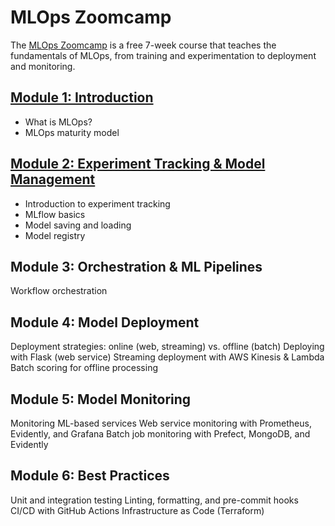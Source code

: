 # MLOps Zoomcamp

The [MLOps Zoomcamp](https://github.com/DataTalksClub/mlops-zoomcamp/tree/main) is a free 7-week course that teaches the fundamentals of MLOps, from training and experimentation to deployment and monitoring.


## [Module 1: Introduction](./01_intro/)
- What is MLOps?
- MLOps maturity model


## [Module 2: Experiment Tracking & Model Management](./02_experiment_tracking/)
- Introduction to experiment tracking
- MLflow basics
- Model saving and loading
- Model registry


## Module 3: Orchestration & ML Pipelines
Workflow orchestration


## Module 4: Model Deployment
Deployment strategies: online (web, streaming) vs. offline (batch)
Deploying with Flask (web service)
Streaming deployment with AWS Kinesis & Lambda
Batch scoring for offline processing


## Module 5: Model Monitoring
Monitoring ML-based services
Web service monitoring with Prometheus, Evidently, and Grafana
Batch job monitoring with Prefect, MongoDB, and Evidently


## Module 6: Best Practices
Unit and integration testing
Linting, formatting, and pre-commit hooks
CI/CD with GitHub Actions
Infrastructure as Code (Terraform)
